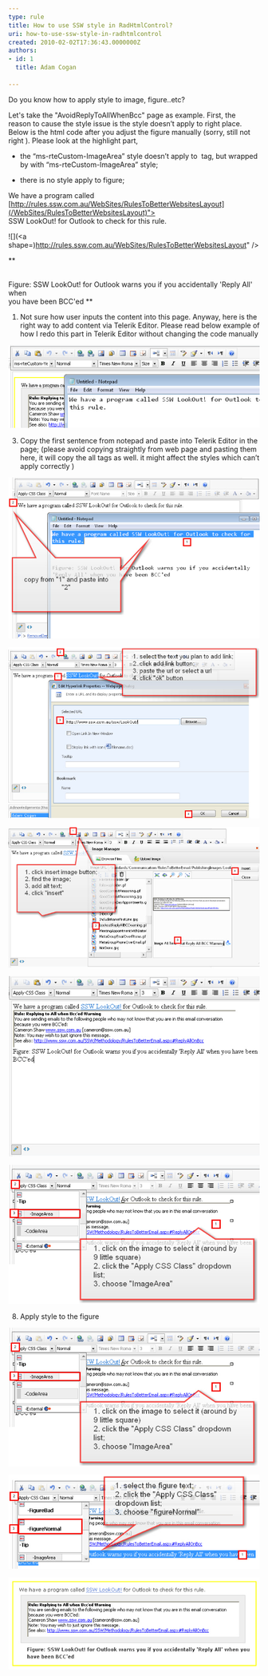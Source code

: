 ```yaml
---
type: rule
title: How to use SSW style in RadHtmlControl?
uri: how-to-use-ssw-style-in-radhtmlcontrol
created: 2010-02-02T17:36:43.0000000Z
authors:
- id: 1
  title: Adam Cogan

---
```


Do you know how to apply style to image, figure..etc?

Let's take the "AvoidReplyToAllWhenBcc" page as example.
  First, the reason to cause the style issue is the style doesn’t apply to right place. Below is the html code after you adjust the figure manually (sorry, still not right ). Please look at the highlight part, 

- the “ms-rteCustom-ImageArea” style doesn’t apply to 
![]() tag, but wrapped by  with “ms-rteCustom-ImageArea” style;


- there is no style apply to figure;


We have a program called [http://rules.ssw.com.au/WebSites/RulesToBetterWebsitesLayout](/WebSites/RulesToBetterWebsitesLayout)">
<br>        SSW LookOut! for Outlook to check for this rule.






![](<a shape=)http://rules.ssw.com.au/WebSites/RulesToBetterWebsitesLayout" />


**


<br>            Figure: SSW LookOut! for Outlook warns you if you accidentally 'Reply All' when
<br>            you have been BCC'ed  ** 
 1.  Not sure how user inputs the  content into this page. Anyway, here is the right way to add content via Telerik Editor. Please read below example of how I redo this part in Telerik Editor without changing the code manually

![Copy content in the notepad2. Delete the current content from Telerik for a new start;](SaveContentInNotePad.jpg)


 3. Copy the first sentence from notepad and paste into Telerik Editor in the page; (please avoid copying straightly from web page and pasting them here, it will copy the all tags as well. it might affect the styles which can’t apply correctly )

![ Start copying content over4. Insert the image](CopyFromNotePad.jpg)


![ Add a link to text5. Add an image](InsertImage.jpg)


![ Inser an image6. Press “enter” key to start a new row, then copy the figure from notepad to the Telerik editor area](ApplyStyleInsertImage.jpg)


![ Add figure7. Apply image style to the image by click on the image, then choose a style from “Apply CSS Class” dropdown list](ApplyStyleAddFigure.jpg)


![ Apply style to the image](ApplyStyleImageArea.jpg)


 8. Apply style to the figure

![ Apply style to the figure9.Apply the yellow box](ApplyStyleImageArea.jpg)


![ Apply yellow border box to the content10. Check in the changes, then you will have - "dada.."](ApplyStyleFigure.jpg)


![ Right style in use](ApplyStyleResult.jpg)
